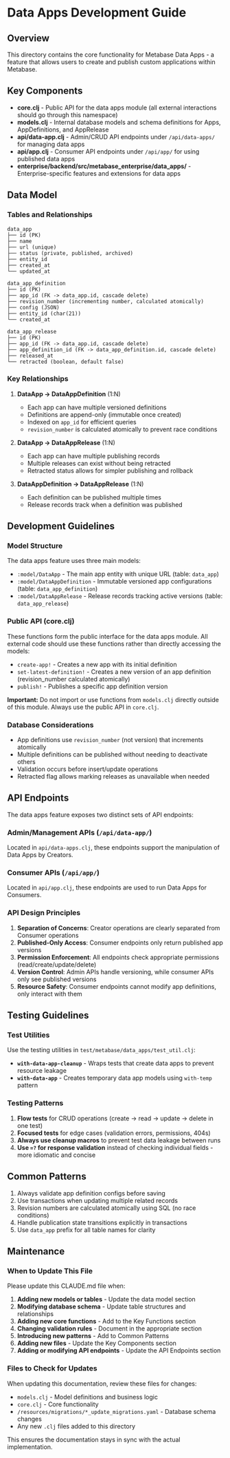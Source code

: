 # Data Apps Development Guide

## Overview

This directory contains the core functionality for Metabase Data Apps - a feature that allows users to create and publish custom applications within Metabase.

## Key Components

- **core.clj** - Public API for the data apps module (all external interactions should go through this namespace)
- **models.clj** - Internal database models and schema definitions for Apps, AppDefinitions, and AppRelease
- **api/data-app.clj** - Admin/CRUD API endpoints under `/api/data-apps/` for managing data apps
- **api/app.clj** - Consumer API endpoints under `/api/app/` for using published data apps
- **enterprise/backend/src/metabase_enterprise/data_apps/** - Enterprise-specific features and extensions for data apps

## Data Model

### Tables and Relationships

```
data_app
├── id (PK)
├── name
├── url (unique)
├── status (private, published, archived)
├── entity_id
├── created_at
└── updated_at

data_app_definition
├── id (PK)
├── app_id (FK -> data_app.id, cascade delete)
├── revision_number (incrementing number, calculated atomically)
├── config (JSON)
├── entity_id (char(21))
└── created_at

data_app_release
├── id (PK)
├── app_id (FK -> data_app.id, cascade delete)
├── app_definition_id (FK -> data_app_definition.id, cascade delete)
├── released_at
└── retracted (boolean, default false)
```

### Key Relationships

1. **DataApp → DataAppDefinition** (1:N)
   - Each app can have multiple versioned definitions
   - Definitions are append-only (immutable once created)
   - Indexed on `app_id` for efficient queries
   - `revision_number` is calculated atomically to prevent race conditions

2. **DataApp → DataAppRelease** (1:N)
   - Each app can have multiple publishing records
   - Multiple releases can exist without being retracted
   - Retracted status allows for simpler publishing and rollback

3. **DataAppDefinition → DataAppRelease** (1:N)
   - Each definition can be published multiple times
   - Release records track when a definition was published

## Development Guidelines

### Model Structure

The data apps feature uses three main models:
- `:model/DataApp` - The main app entity with unique URL (table: `data_app`)
- `:model/DataAppDefinition` - Immutable versioned app configurations (table: `data_app_definition`)
- `:model/DataAppRelease` - Release records tracking active versions (table: `data_app_release`)

### Public API (core.clj)

These functions form the public interface for the data apps module. All external code should use these functions rather than directly accessing the models:

- `create-app!` - Creates a new app with its initial definition
- `set-latest-definition!` - Creates a new version of an app definition (revision_number calculated atomically)
- `publish!` - Publishes a specific app definition version

**Important:** Do not import or use functions from `models.clj` directly outside of this module. Always use the public API in `core.clj`.

### Database Considerations

- App definitions use `revision_number` (not version) that increments atomically
- Multiple definitions can be published without needing to deactivate others
- Validation occurs before insert/update operations
- Retracted flag allows marking releases as unavailable when needed

## API Endpoints

The data apps feature exposes two distinct sets of API endpoints:

### Admin/Management APIs (`/api/data-app/`)

Located in `api/data-apps.clj`, these endpoints support the manipulation of Data Apps by Creators.

### Consumer APIs (`/api/app/`)

Located in `api/app.clj`, these endpoints are used to run Data Apps for Consumers.

### API Design Principles

1. **Separation of Concerns**: Creator operations are clearly separated from Consumer operations
2. **Published-Only Access**: Consumer endpoints only return published app versions
3. **Permission Enforcement**: All endpoints check appropriate permissions (read/create/update/delete)
4. **Version Control**: Admin APIs handle versioning, while consumer APIs only see published versions
5. **Resource Safety**: Consumer endpoints cannot modify app definitions, only interact with them

## Testing Guidelines

### Test Utilities

Use the testing utilities in `test/metabase/data_apps/test_util.clj`:

- **`with-data-app-cleanup`** - Wraps tests that create data apps to prevent resource leakage
- **`with-data-app`** - Creates temporary data app models using `with-temp` pattern

### Testing Patterns

1. **Flow tests** for CRUD operations (create → read → update → delete in one test)
2. **Focused tests** for edge cases (validation errors, permissions, 404s)
3. **Always use cleanup macros** to prevent test data leakage between runs
4. **Use `=?` for response validation** instead of checking individual fields - more idiomatic and concise

## Common Patterns

1. Always validate app definition configs before saving
2. Use transactions when updating multiple related records
3. Revision numbers are calculated atomically using SQL (no race conditions)
4. Handle publication state transitions explicitly in transactions
5. Use `data_app` prefix for all table names for clarity

## Maintenance

### When to Update This File

Please update this CLAUDE.md file when:

1. **Adding new models or tables** - Update the data model section
2. **Modifying database schema** - Update table structures and relationships
3. **Adding new core functions** - Add to the Key Functions section
4. **Changing validation rules** - Document in the appropriate section
5. **Introducing new patterns** - Add to Common Patterns
6. **Adding new files** - Update the Key Components section
7. **Adding or modifying API endpoints** - Update the API Endpoints section

### Files to Check for Updates

When updating this documentation, review these files for changes:
- `models.clj` - Model definitions and business logic
- `core.clj` - Core functionality
- `/resources/migrations/*_update_migrations.yaml` - Database schema changes
- Any new `.clj` files added to this directory

This ensures the documentation stays in sync with the actual implementation.
